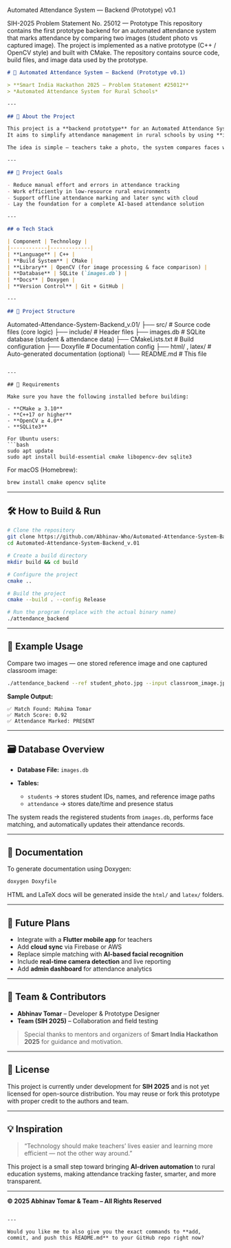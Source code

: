 Automated Attendance System — Backend (Prototype) v0.1

SIH-2025 Problem Statement No. 25012 — Prototype
This repository contains the first prototype backend for an automated attendance system that marks attendance by comparing two images (student photo vs captured image). The project is implemented as a native prototype (C++ / OpenCV style) and built with CMake. The repository contains source code, build files, and image data used by the prototype.

```markdown
# 🚀 Automated Attendance System – Backend (Prototype v0.1)

> **Smart India Hackathon 2025 – Problem Statement #25012**  
> *Automated Attendance System for Rural Schools*

---

## 🧭 About the Project

This project is a **backend prototype** for an Automated Attendance System built for **SIH 2025**.  
It aims to simplify attendance management in rural schools by using **image processing and facial recognition** techniques to automatically mark attendance from captured classroom images.

The idea is simple — teachers take a photo, the system compares faces with the registered student images, and marks attendance automatically.

---

## 🎯 Project Goals

- Reduce manual effort and errors in attendance tracking  
- Work efficiently in low-resource rural environments  
- Support offline attendance marking and later sync with cloud  
- Lay the foundation for a complete AI-based attendance solution

---

## ⚙️ Tech Stack

| Component | Technology |
|------------|-------------|
| **Language** | C++ |
| **Build System** | CMake |
| **Library** | OpenCV (for image processing & face comparison) |
| **Database** | SQLite (`images.db`) |
| **Docs** | Doxygen |
| **Version Control** | Git + GitHub |

---

## 📁 Project Structure

```

Automated-Attendance-System-Backend_v.01/
├── src/             # Source code files (core logic)
├── include/         # Header files
├── images.db        # SQLite database (student & attendance data)
├── CMakeLists.txt   # Build configuration
├── Doxyfile         # Documentation config
├── html/ , latex/   # Auto-generated documentation (optional)
└── README.md        # This file

````

---

## 🧩 Requirements

Make sure you have the following installed before building:

- **CMake ≥ 3.10**
- **C++17 or higher**
- **OpenCV ≥ 4.0**
- **SQLite3**

For Ubuntu users:
```bash
sudo apt update
sudo apt install build-essential cmake libopencv-dev sqlite3
````

For macOS (Homebrew):

```bash
brew install cmake opencv sqlite
```

---

## 🛠️ How to Build & Run

```bash
# Clone the repository
git clone https://github.com/Abhinav-Who/Automated-Attendance-System-Backend_v.01.git
cd Automated-Attendance-System-Backend_v.01

# Create a build directory
mkdir build && cd build

# Configure the project
cmake ..

# Build the project
cmake --build . --config Release

# Run the program (replace with the actual binary name)
./attendance_backend
```

---

## 🧪 Example Usage

Compare two images — one stored reference image and one captured classroom image:

```bash
./attendance_backend --ref student_photo.jpg --input classroom_image.jpg
```

**Sample Output:**

```
✅ Match Found: Mahima Tomar
✅ Match Score: 0.92
✅ Attendance Marked: PRESENT
```

---

## 🗃️ Database Overview

* **Database File:** `images.db`
* **Tables:**

  * `students` → stores student IDs, names, and reference image paths
  * `attendance` → stores date/time and presence status

The system reads the registered students from `images.db`, performs face matching, and automatically updates their attendance records.

---

## 📘 Documentation

To generate documentation using Doxygen:

```bash
doxygen Doxyfile
```

HTML and LaTeX docs will be generated inside the `html/` and `latex/` folders.

---

## 🌟 Future Plans

* Integrate with a **Flutter mobile app** for teachers
* Add **cloud sync** via Firebase or AWS
* Replace simple matching with **AI-based facial recognition**
* Include **real-time camera detection** and live reporting
* Add **admin dashboard** for attendance analytics

---

## 👥 Team & Contributors

* **Abhinav Tomar** – Developer & Prototype Designer
* **Team (SIH 2025)** – Collaboration and field testing

> Special thanks to mentors and organizers of **Smart India Hackathon 2025** for guidance and motivation.

---

## 🧾 License

This project is currently under development for **SIH 2025** and is not yet licensed for open-source distribution.
You may reuse or fork this prototype with proper credit to the authors and team.

---

## 💡 Inspiration

> “Technology should make teachers’ lives easier and learning more efficient — not the other way around.”

This project is a small step toward bringing **AI-driven automation** to rural education systems, making attendance tracking faster, smarter, and more transparent.

---

**© 2025 Abhinav Tomar & Team – All Rights Reserved**

```

---

Would you like me to also give you the exact commands to **add, commit, and push this README.md** to your GitHub repo right now?
```
